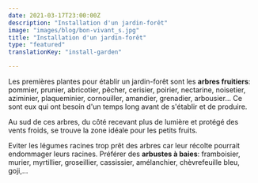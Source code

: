 ```yaml
---
date: 2021-03-17T23:00:00Z
description: "Installation d'un jardin-forêt"
image: "images/blog/bon-vivant_s.jpg"
title: "Installation d'un jardin-forêt"
type: "featured"
translationKey: "install-garden"

---
```

Les premières plantes pour établir un jardin-forêt sont les **arbres fruitiers**: pommier, prunier, abricotier, pêcher, cerisier, poirier, nectarine, noisetier, aziminier, plaqueminier, cornouiller, amandier, grenadier, arbousier... Ce sont eux qui ont besoin d'un temps long avant de s'établir et de produire.

Au sud de ces arbres, du côté recevant plus de lumière et protégé des vents froids, se trouve la zone idéale pour les petits fruits.

Eviter les légumes racines trop prêt des arbres car leur récolte pourrait endommager leurs racines. Préférer des **arbustes à baies**: framboisier, murier, myrtillier, groseillier, cassissier, amélanchier, chèvrefeuille bleu, goji,...

